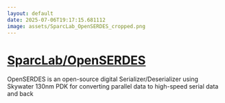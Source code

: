 ```yaml
---
layout: default
date: 2025-07-06T19:17:15.681112
image: assets/SparcLab_OpenSERDES_cropped.png
---
```


# [SparcLab/OpenSERDES](https://github.com/SparcLab/OpenSERDES)

OpenSERDES is an open-source digital Serializer/Deserializer using Skywater 130nm PDK for converting parallel data to high-speed serial data and back
